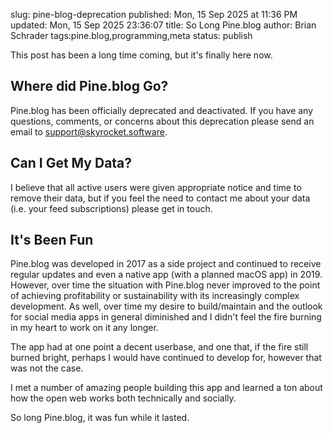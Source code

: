 slug: pine-blog-deprecation
published: Mon, 15 Sep 2025 at 11:36 PM
updated: Mon, 15 Sep 2025 23:36:07 
title: So Long Pine.blog
author: Brian Schrader
tags:pine.blog,programming,meta
status: publish

This post has been a long time coming, but it's finally here now.

## Where did Pine.blog Go?

Pine.blog has been officially deprecated and deactivated. If you have any questions, comments, or concerns about this deprecation please send an email to <a href="mailto://support@skyrocket.software">support@skyrocket.software</a>.


## Can I Get My Data?

I believe that all active users were given appropriate notice and time to remove their data, but if you feel the need to contact me about your data (i.e. your feed subscriptions) please get in touch.


## It's Been Fun

Pine.blog was developed in 2017 as a side project and continued to receive regular updates and even a native app (with a planned macOS app) in 2019. However, over time the situation with Pine.blog never improved to the point of achieving profitability or sustainability with its increasingly complex development. As well, over time my desire to build/maintain and the outlook for social media apps in general diminished and I didn't feel the fire burning in my heart to work on it any longer.

The app had at one point a decent userbase, and one that, if the fire still burned bright, perhaps I would have continued to develop for, however that was not the case.

I met a number of amazing people building this app and learned a ton about how the open web works both technically and socially.

So long Pine.blog, it was fun while it lasted.

